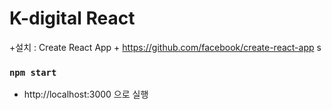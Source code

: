 # K-digital React
+설치 : Create React App
    + https://github.com/facebook/create-react-app
s
### `npm start`
+ http://localhost:3000 으로 실행
